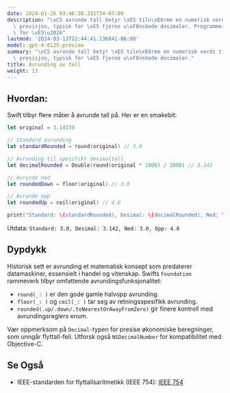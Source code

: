 ```yaml
---
date: 2024-01-26 03:46:38.331734-07:00
description: "\xC5 avrunde tall betyr \xE5 tiln\xE6rme en numerisk verdi til en spesifikk\
  \ presisjon, typisk for \xE5 fjerne u\xF8nskede desimaler. Programmerere avrunder\
  \ for \xE5\u2026"
lastmod: '2024-03-13T22:44:41.136841-06:00'
model: gpt-4-0125-preview
summary: "\xC5 avrunde tall betyr \xE5 tiln\xE6rme en numerisk verdi til en spesifikk\
  \ presisjon, typisk for \xE5 fjerne u\xF8nskede desimaler."
title: Avrunding av tall
weight: 13
---
```


## Hvordan:
Swift tilbyr flere måter å avrunde tall på. Her er en smakebit:

```Swift
let original = 3.14159

// Standard avrunding
let standardRounded = round(original) // 3.0

// Avrunding til spesifikt desimaltall
let decimalRounded = Double(round(original * 1000) / 1000) // 3.142

// Avrunde ned
let roundedDown = floor(original) // 3.0

// Avrunde opp
let roundedUp = ceil(original) // 4.0

print("Standard: \(standardRounded), Desimal: \(decimalRounded), Ned: \(roundedDown), Opp: \(roundedUp)")
```

Utdata: `Standard: 3.0, Desimal: 3.142, Ned: 3.0, Opp: 4.0`

## Dypdykk
Historisk sett er avrunding et matematisk konsept som predaterer datamaskiner, essensielt i handel og vitenskap. Swifts `Foundation` rammeverk tilbyr omfattende avrundingsfunksjonalitet:

- `round(_: )` er den gode gamle halvopp avrunding.
- `floor(_: )` og `ceil(_: )` tar seg av retningsspesifikk avrunding.
- `rounded(.up/.down/.toNearestOrAwayFromZero)` gir finere kontroll med avrundingsreglers enum.

Vær oppmerksom på `Decimal`-typen for presise økonomiske beregninger, som unngår flyttall-feil. Utforsk også `NSDecimalNumber` for kompatibilitet med Objective-C.

## Se Også
- IEEE-standarden for flyttallsaritmetikk (IEEE 754): [IEEE 754](https://ieeexplore.ieee.org/document/4610935)
